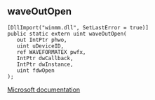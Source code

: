 ## waveOutOpen

```
[DllImport("winmm.dll", SetLastError = true)]
public static extern uint waveOutOpen(
   out IntPtr phwo,
   uint uDeviceID,
   ref WAVEFORMATEX pwfx,
   IntPtr dwCallback,
   IntPtr dwInstance,
   uint fdwOpen
);
```

[Microsoft documentation](TODO)
